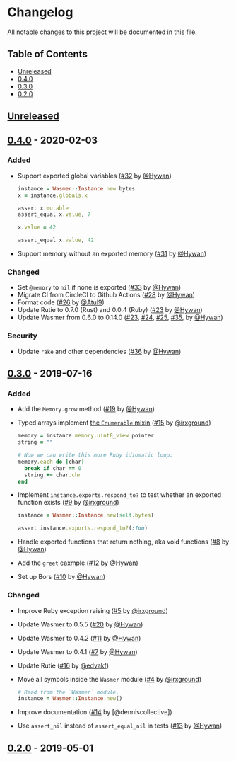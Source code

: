 # Changelog

All notable changes to this project will be documented in this file.

## Table of Contents

* [Unreleased](#unreleased)
* [0.4.0](#040---2020-02-03)
* [0.3.0](#030---2019-07-16)
* [0.2.0](#020---2019-05-01)

## [Unreleased]

## [0.4.0] - 2020-02-03

### Added

* Support exported global variables
  ([#32](https://github.com/wasmerio/ruby-ext-wasm/pull/32) by
  [@Hywan])

  ```ruby
  instance = Wasmer::Instance.new bytes
  x = instance.globals.x

  assert x.mutable
  assert_equal x.value, 7

  x.value = 42

  assert_equal x.value, 42
  ```

* Support memory without an exported memory
  ([#31](https://github.com/wasmerio/ruby-ext-wasm/pull/31) by
  [@Hywan])

### Changed

* Set `@memory` to `nil` if none is exported
  ([#33](https://github.com/wasmerio/ruby-ext-wasm/pull/33) by
  [@Hywan])
* Migrate CI from CircleCI to Github Actions
  ([#28](https://github.com/wasmerio/ruby-ext-wasm/pull/28) by
  [@Hywan])
* Format code
  ([#26](https://github.com/wasmerio/ruby-ext-wasm/pull/26) by
  [@Atul9])
* Update Rutie to 0.7.0 (Rust) and 0.0.4 (Ruby)
  ([#23](https://github.com/wasmerio/ruby-ext-wasm/pull/23) by
  [@Hywan])
* Update Wasmer from 0.6.0 to 0.14.0
  ([#23](https://github.com/wasmerio/ruby-ext-wasm/pull/23),
  [#24](https://github.com/wasmerio/ruby-ext-wasm/pull/24),
  [#25](https://github.com/wasmerio/ruby-ext-wasm/pull/25),
  [#35](https://github.com/wasmerio/ruby-ext-wasm/pull/35),
  by [@Hywan])

### Security

* Update `rake` and other dependencies
  ([#36](https://github.com/wasmerio/ruby-ext-wasm/pull/36) by
  [@Hywan])

## [0.3.0] - 2019-07-16

### Added

* Add the `Memory.grow` method
  ([#19](https://github.com/wasmerio/ruby-ext-wasm/pull/19) by
  [@Hywan])
* Typed arrays implement [the `Enumerable`
  mixin](https://docs.ruby-lang.org/en/2.6.0/Enumerable.html)
  ([#15](https://github.com/wasmerio/ruby-ext-wasm/pull/15) by
  [@irxground])

  ```ruby
  memory = instance.memory.uint8_view pointer
  string = ""

  # Now we can write this more Ruby idiomatic loop:
  memory.each do |char|
    break if char == 0
    string += char.chr
  end
  ```
* Implement `instance.exports.respond_to?` to test whether an exported
  function exists
  ([#9](https://github.com/wasmerio/ruby-ext-wasm/pull/9) by
  [@irxground])

   ```ruby
   instance = Wasmer::Instance.new(self.bytes)

   assert instance.exports.respond_to?(:foo)
   ```
* Handle exported functions that return nothing, aka void functions
  ([#8](https://github.com/wasmerio/ruby-ext-wasm/pull/8) by [@Hywan])
* Add the `greet` eaxmple
  ([#12](https://github.com/wasmerio/ruby-ext-wasm/pull/12) by
  [@Hywan])
* Set up Bors
  ([#10](https://github.com/wasmerio/ruby-ext-wasm/pull/10) by
  [@Hywan])

### Changed

* Improve Ruby exception raising
  ([#5](https://github.com/wasmerio/ruby-ext-wasm/pull/5) by
  [@irxground])
* Update Wasmer to 0.5.5
  ([#20](https://github.com/wasmerio/ruby-ext-wasm/pull/20) by
  [@Hywan])
* Update Wasmer to 0.4.2
  ([#11](https://github.com/wasmerio/ruby-ext-wasm/pull/11) by
  [@Hywan])
* Update Wasmer to 0.4.1
  ([#7](https://github.com/wasmerio/ruby-ext-wasm/pull/7) by [@Hywan])
* Update Rutie
  ([#16](https://github.com/wasmerio/ruby-ext-wasm/pull/16) by
  [@edvakf])
* Move all symbols inside the `Wasmer` module
  ([#4](https://github.com/wasmerio/ruby-ext-wasm/pull/4) by
  [@irxground])

  ```ruby
  # Read from the `Wasmer` module.
  instance = Wasmer::Instance.new()
  ```

* Improve documentation
  ([#14](https://github.com/wasmerio/ruby-ext-wasm/pull/14) by
  [@denniscollective])
* Use `assert_nil` instead of `assert_equal_nil` in tests
  ([#13](https://github.com/wasmerio/ruby-ext-wasm/pull/13) by
  [@Hywan])

## [0.2.0] - 2019-05-01

[Unreleased]: https://github.com/wasmerio/ruby-ext-wasm/compare/0.4.0...HEAD
[0.4.0]: https://github.com/wasmerio/ruby-ext-wasm/compare/0.3.0...0.4.0
[0.3.0]: https://github.com/wasmerio/ruby-ext-wasm/compare/0.2.0...0.3.0
[0.2.0]: https://github.com/wasmerio/ruby-ext-wasm/compare/0.1.0...0.2.0
[@Hywan]: https://github.com/Hywan
[@irxground]: https://github.com/irxground
[@edvakf]: https://github.com/edvakf
[@Atul9]: https://github.com/Atul9

